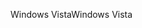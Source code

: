 <span data-ttu-id="43f6a-101">Windows Vista</span><span class="sxs-lookup"><span data-stu-id="43f6a-101">Windows Vista</span></span>